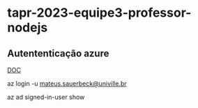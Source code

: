 # tapr-2023-equipe3-professor-nodejs

## Autententicação azure

[DOC](https://learn.microsoft.com/en-us/cli/azure/install-azure-cli-linux?pivots=apt)

az login -u mateus.sauerbeck@univille.br

az ad signed-in-user show